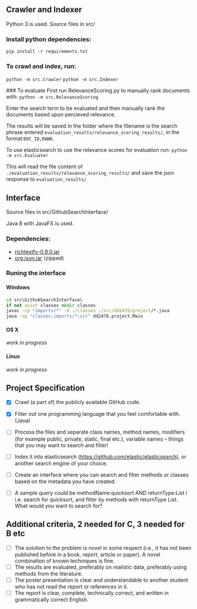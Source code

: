 ## Crawler and Indexer
Python 3 is used. Source files in src/

### Install python dependencies:
`pip install -r requirements.txt`

### To crawl and index, run:
`python -m src.Crawler`
`python -m src.Indexer`

### To evaluate
First run RelevanceScoring.py to manually rank documents with:
`python -m src.RelevanceScoring`

Enter the search term to be evaluated and then manually rank the documents based upon percieved relevance. 

The results will be saved in the folder where the filename is the search phrase entered `evaluation_results/relevance_scoring_results/`, in the format:`DOC_ID,RANK`. 

To use elasticsearch to use the relevance scores for evaluation run:
`python -m src.Evaluater`

This will read the file content of `./evaluation_results/relevance_scoring_results/` and save the json response to `evaluation_results/`

## Interface
Source files in src/GithubSearchInterface/

Java 8 with JavaFX is used.

### Dependencies:
- [richtextfx-0.9.0.jar](https://github.com/TomasMikula/RichTextFX/releases/download/v0.9.0/richtextfx-0.9.0.jar)
- [org.json.jar](http://www.java2s.com/Code/JarDownload/org.json/org.json.jar.zip) (zipped)

### Runing the interface
#### Windows
```bat
cd src\GithubSearchInterface\
if not exist classes mkdir classes
javac -cp "imports/*" -d ./classes ./src/dd2476/project/*.java
java -cp "classes;imports/*;src" dd2476.project.Main
```

#### OS X
*work in progress*

#### Linux
*work in progress*

## Project Specification

- [x] Crawl (a part of) the publicly available GitHub code.
- [x] Filter out one programming language that you feel comfortable with. (Java)
- [ ] Process the files and separate class names, method names, modifiers (for example public, private, static, final etc.), variable names – things that you may want to search and filter!
- [ ] Index it into elasticsearch (https://github.com/elastic/elasticsearch), or another search engine of your choice.
- [ ] Create an interface where you can search and filter methods or classes based on the metadata you have created.
- [ ] A sample query could be methodName:quicksort AND returnType:List<Number> i i.e. search for quicksort, and filter by methods with returnType List. What would you want to search for?


## Additional criteria, 2 needed for C, 3 needed for B etc

- [ ] The solution to the problem is novel in some respect (i.e., it has not been published before in a book, report, article or paper). A novel combination of known techniques is fine.
- [ ] The results are evaluated, preferably on realistic data, preferably using methods from the literature.
- [ ] The poster presentation is clear and understandable to another student who has not read the report or references in it.
- [ ] The report is clear, complete, technically correct, and written in grammatically correct English.
